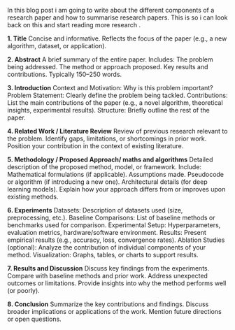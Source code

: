 In this blog post i am going to write about the different components of a research paper and how to summarise research papers. 
This is so i can look back on this and start reading more research . 

**1. Title**
Concise and informative.
Reflects the focus of the paper (e.g., a new algorithm, dataset, or application).

**2. Abstract**
A brief summary of the entire paper.
Includes:
The problem being addressed.
The method or approach proposed.
Key results and contributions.
Typically 150–250 words.

**3. Introduction**
Context and Motivation: Why is this problem important?
Problem Statement: Clearly define the problem being tackled.
Contributions: List the main contributions of the paper (e.g., a novel algorithm, theoretical insights, experimental results).
Structure: Briefly outline the rest of the paper.

**4. Related Work / Literature Review**
Review of previous research relevant to the problem.
Identify gaps, limitations, or shortcomings in prior work.
Position your contribution in the context of existing literature.

**5. Methodology / Proposed Approach/ maths and algorithms** 
Detailed description of the proposed method, model, or framework.
Include:
Mathematical formulations (if applicable).
Assumptions made.
Pseudocode or algorithm (if introducing a new one).
Architectural details (for deep learning models).
Explain how your approach differs from or improves upon existing methods.

**6. Experiments**
Datasets: Description of datasets used (size, preprocessing, etc.).
Baseline Comparisons: List of baseline methods or benchmarks used for comparison.
Experimental Setup: Hyperparameters, evaluation metrics, hardware/software environment.
Results: Present empirical results (e.g., accuracy, loss, convergence rates).
Ablation Studies (optional): Analyze the contribution of individual components of your method.
Visualization: Graphs, tables, or charts to support results.

**7. Results and Discussion**
Discuss key findings from the experiments.
Compare with baseline methods and prior work.
Address unexpected outcomes or limitations.
Provide insights into why the method performs well (or poorly).

**8. Conclusion**
Summarize the key contributions and findings.
Discuss broader implications or applications of the work.
Mention future directions or open questions.
